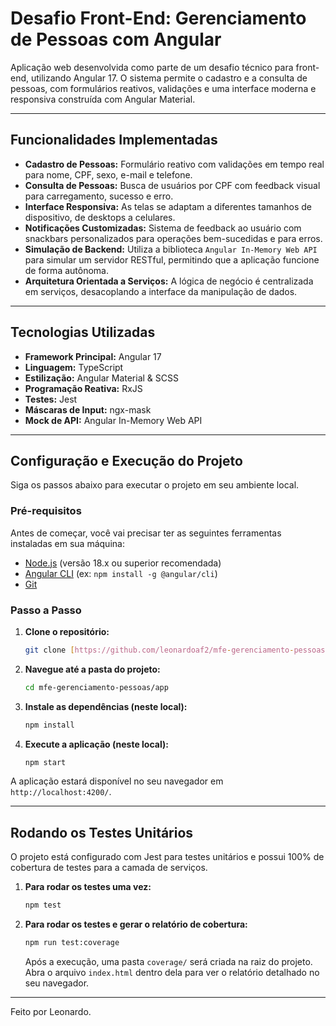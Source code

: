 # Desafio Front-End: Gerenciamento de Pessoas com Angular

Aplicação web desenvolvida como parte de um desafio técnico para front-end, utilizando Angular 17. O sistema permite o cadastro e a consulta de pessoas, com formulários reativos, validações e uma interface moderna e responsiva construída com Angular Material.

---

## Funcionalidades Implementadas

-   **Cadastro de Pessoas:** Formulário reativo com validações em tempo real para nome, CPF, sexo, e-mail e telefone.
-   **Consulta de Pessoas:** Busca de usuários por CPF com feedback visual para carregamento, sucesso e erro.
-   **Interface Responsiva:** As telas se adaptam a diferentes tamanhos de dispositivo, de desktops a celulares.
-   **Notificações Customizadas:** Sistema de feedback ao usuário com snackbars personalizados para operações bem-sucedidas e para erros.
-   **Simulação de Backend:** Utiliza a biblioteca `Angular In-Memory Web API` para simular um servidor RESTful, permitindo que a aplicação funcione de forma autônoma.
-   **Arquitetura Orientada a Serviços:** A lógica de negócio é centralizada em serviços, desacoplando a interface da manipulação de dados.

---

## Tecnologias Utilizadas

-   **Framework Principal:** Angular 17
-   **Linguagem:** TypeScript
-   **Estilização:** Angular Material & SCSS
-   **Programação Reativa:** RxJS
-   **Testes:** Jest
-   **Máscaras de Input:** ngx-mask
-   **Mock de API:** Angular In-Memory Web API

---

## Configuração e Execução do Projeto

Siga os passos abaixo para executar o projeto em seu ambiente local.

### Pré-requisitos

Antes de começar, você vai precisar ter as seguintes ferramentas instaladas em sua máquina:
-   [Node.js](https://nodejs.org/en/) (versão 18.x ou superior recomendada)
-   [Angular CLI](https://angular.dev/cli) (ex: `npm install -g @angular/cli`)
-   [Git](https://git-scm.com/)

### Passo a Passo

1.  **Clone o repositório:**
    ```bash
    git clone [https://github.com/leonardoaf2/mfe-gerenciamento-pessoas.git](https://github.com/leonardoaf2/mfe-gerenciamento-pessoas.git)
    ```

2.  **Navegue até a pasta do projeto:**
    ```bash
    cd mfe-gerenciamento-pessoas/app
    ```

3.  **Instale as dependências (neste local):**
    ```bash
    npm install
    ```

4.  **Execute a aplicação (neste local):**
    ```bash
    npm start
    ```

A aplicação estará disponível no seu navegador em `http://localhost:4200/`.

---

## Rodando os Testes Unitários

O projeto está configurado com Jest para testes unitários e possui 100% de cobertura de testes para a camada de serviços.

1.  **Para rodar os testes uma vez:**
    ```bash
    npm test
    ```

2.  **Para rodar os testes e gerar o relatório de cobertura:**
    ```bash
    npm run test:coverage
    ```
    Após a execução, uma pasta `coverage/` será criada na raiz do projeto. Abra o arquivo `index.html` dentro dela para ver o relatório detalhado no seu navegador.

---
Feito por Leonardo.
